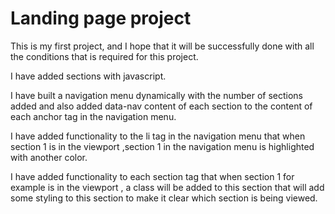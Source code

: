 # Landing page project

This is my first project, and I hope that it will be successfully done with all the conditions that is required for this project.

I have added sections with javascript.

I have built a navigation menu dynamically with the number of sections added and also added data-nav content of each section to the content of each anchor tag in the navigation menu.

I have added functionality to the li tag in the navigation menu that when section 1 is in the viewport ,section 1 in the navigation menu is highlighted with another color.

I have added functionality to each section tag that when section 1 for example is in the viewport , a class will be added to this section that will add some styling to this section to make it clear which section is being viewed.
